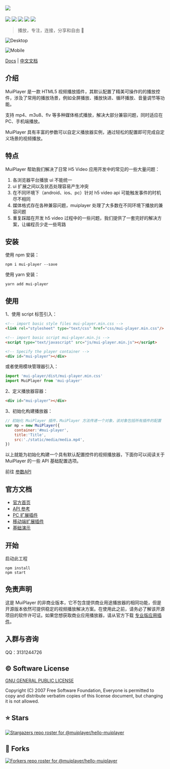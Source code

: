 # <img src="https://muiplayer.oss-cn-shanghai.aliyuncs.com/static/image/title_logo.png" />

<div>
    <a href="https://www.npmjs.com/package/mui-player" target="_blank"><img src="https://img.shields.io/npm/v/mui-player?label=mui%20player" /></a>
    <a href="https://www.npmjs.com/package/mui-player-desktop-plugin" target="_blank"><img src="https://img.shields.io/npm/v/mui-player-desktop-plugin?label=mui%20player%20desktop" /></a>
	<a href="https://www.npmjs.com/package/mui-player-mobile-plugin" target="_blank"><img src="https://img.shields.io/npm/v/mui-player-mobile-plugin?label=mui%20player%20mobile" /></a>
	<a href="https://github.com/muiplayer/hello-muiplayer/tree/master/dist/js" target="_blank"><img src="https://img.shields.io/badge/gzip%20size-18kb-brightgreen" /></a>
    <a href="https://github.com/muiplayer/hello-muiplayer/blob/master/LICENSE" target="_blank"><img src="https://img.shields.io/badge/license-MIT-brightgreen" /></a>
</div>

> 播放，专注，连接，分享和自由 🚩

![Desktop](https://muiplayer.oss-cn-shanghai.aliyuncs.com/static/image/desktopPreview.png)

![Mobile](https://muiplayer.oss-cn-shanghai.aliyuncs.com/static/image/mobile_preview.png)

<a href="https://muiplayer.js.org/" target="_blank">Docs</a> | <a href="https://muiplayer.js.org/zh/" target="_blank">中文文档</a>

## 介绍

MuiPlayer 是一款 HTML5 视频播放插件，其默认配置了精美可操作的的播放控件，涉及了常用的播放场景，例如全屏播放、播放快进、循环播放、音量调节等功能。

支持 mp4、m3u8、flv 等多种媒体格式播放，解决大部分兼容问题，同时适应在PC、手机端播放。

MuiPlayer 具有丰富的参数可以自定义播放器实例，通过轻松的配置即可完成自定义场景的视频播放。

## 特点

MuiPlayer 帮助我们解决了日常 H5 Video 应用开发中的常见的一些大量问题：

1. 各浏览器平台播放 ui 不能统一
2. ui 扩展之间以及状态处理容易产生冲突
3. 在不同环境下（android、ios、pc）针对 h5 video api 可能触发事件的时机尽不相同
4. 媒体格式存在各种兼容问题，muiplayer 处理了大多数在不同环境下播放的兼容问题
5. 重复踩踏在开发 h5 video 过程中的一些问题，我们提供了一套完好的解决方案，让编程员少走一些弯路

## 安装

使用 npm 安装：

```
npm i mui-player --save
```

使用 yarn 安装：

```
yarn add mui-player
```

## 使用

1、使用 script 标签引入：

```html
<!-- import basic style files mui-player.min.css -->
<link rel="stylesheet" type="text/css" href="css/mui-player.min.css"/>

<!-- import basic script mui-player.min.js -->
<script type="text/javascript" src="js/mui-player.min.js"></script>

<!-- Specify the player container -->
<div id="mui-player"></div>
```

或者使用模块管理器引入：

```js
import 'mui-player/dist/mui-player.min.css'
import MuiPlayer from 'mui-player'
```

2、定义播放器容器：

```html
<div id="mui-player"></div>
```

3、初始化构建播放器：

```js
// 初始化 MuiPlayer 插件，MuiPlayer 方法传递一个对象，该对象包括所有插件的配置
var mp = new MuiPlayer({
    container:'#mui-player',
    title:'Title',
    src:'./static/media/media.mp4',
})
```

以上就能为初始化构建一个具有默认配置控件的视频播放器，下面你可以阅读关于 MuiPlayer 的一些 API 基础配置选项。

前往 [参数API](https://muiplayer.js.org/zh/api/)

## 官方文档

- [官方首页](https://muiplayer.js.org/zh/)
- [API 参考](https://muiplayer.js.org/zh/guide/api.html)
- [PC 扩展插件](https://muiplayer.js.org/zh/guide/mui-player-desktop-plugin.html)
- [移动端扩展插件](https://muiplayer.js.org/zh/guide/mui-player-mobile-plugin.html)
- [基础演示](https://muiplayer.js.org/zh/demo/)

## 开始

启动此工程

```
npm install
npm start
```

## 免责声明

这是 MuiPlayer 的非商业版本，它不包含提供商业用途播放器的相同功能，但是开源版本依然可提供稳定的视频播放解决方案。在使用此之前，请务必了解该开源项目的软件许可证。如果您想获取商业应用播放器，请从官方下载 <u>[专业版应用插件](https://muiplayer.js.org/zh/joinUs/)</u>。

## 入群与咨询
QQ：3131244726


## ©️ Software License
[GNU GENERAL PUBLIC LICENSE](https://github.com/muiplayer/hello-muiplayer/blob/master/LICENSE)

Copyright (C) 2007 Free Software Foundation, Everyone is permitted to copy and distribute verbatim copies of this license document, but changing it is not allowed.


## ⭐ Stars

[![Stargazers repo roster for @muiplayer/hello-muiplayer](https://reporoster.com/stars/muiplayer/hello-muiplayer)](https://github.com/muiplayer/hello-muiplayer/stargazers)

## 👏 Forks

[![Forkers repo roster for @muiplayer/hello-muiplayer](https://reporoster.com/forks/muiplayer/hello-muiplayer)](https://github.com/muiplayer/hello-muiplayer/network/members)


